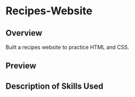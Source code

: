 # Recipes-Website

## Overview

Built a recipes website to practice HTML and CSS.

## Preview

## Description of Skills Used
